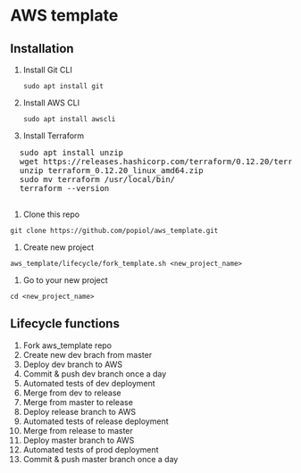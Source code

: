 # AWS template

## Installation

1. Install Git CLI
    
    `sudo apt install git`
    
1. Install AWS CLI
  
    `sudo apt install awscli`
  
1. Install Terraform
  
  <pre>
  sudo apt install unzip
  wget https://releases.hashicorp.com/terraform/0.12.20/terraform_0.12.20_linux_amd64.zip
  unzip terraform_0.12.20_linux_amd64.zip
  sudo mv terraform /usr/local/bin/
  terraform --version
  </pre>
  
1. Clone this repo
  
  `git clone https://github.com/popiol/aws_template.git`
  
1. Create new project
  
  `aws_template/lifecycle/fork_template.sh <new_project_name>`
  
1. Go to your new project 
  
  `cd <new_project_name>`
  
## Lifecycle functions

1. Fork aws_template repo
1. Create new dev brach from master
1. Deploy dev branch to AWS
1. Commit & push dev branch once a day
1. Automated tests of dev deployment
1. Merge from dev to release
1. Merge from master to release
1. Deploy release branch to AWS
1. Automated tests of release deployment
1. Merge from release to master
1. Deploy master branch to AWS
1. Automated tests of prod deployment
1. Commit & push master branch once a day
